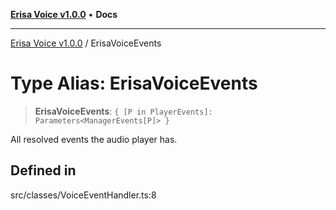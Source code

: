 [**Erisa Voice v1.0.0**](../README.md) • **Docs**

***

[Erisa Voice v1.0.0](../globals.md) / ErisaVoiceEvents

# Type Alias: ErisaVoiceEvents

> **ErisaVoiceEvents**: `{ [P in PlayerEvents]: Parameters<ManagerEvents[P]> }`

All resolved events the audio player has.

## Defined in

src/classes/VoiceEventHandler.ts:8
